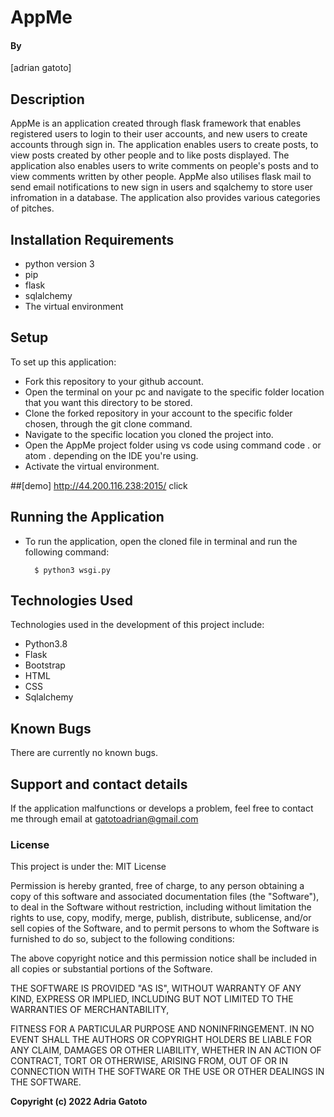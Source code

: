 # AppMe


#### By

[adrian gatoto]


## Description

AppMe is an application created through flask framework that enables registered users to login to their user accounts, and new users to create accounts through sign in.
The application enables users to create posts, to view posts created by other people and to like posts displayed. The application also enables users to write comments on 
people's posts and to view comments written by other people. AppMe also utilises flask mail to send email notifications to new sign in users and sqalchemy to store user infromation
in a database. The application also provides various categories of pitches.



## Installation Requirements
* python version 3 
* pip
* flask
* sqlalchemy
* The virtual environment

## Setup
  To set up this application:
* Fork this repository to your github account.
* Open the terminal on your pc and navigate to the specific folder location that you want this directory to be stored.
* Clone the forked repository in your account to the specific folder chosen, through the git clone command.
* Navigate to the specific location you cloned the project into.
* Open the AppMe project folder using vs code using command code . or atom . depending on the IDE you're using.
* Activate the virtual environment.


##[demo]
http://44.200.116.238:2015/ click 
 
## Running the Application


* To run the application, open the cloned file in terminal and run the following command:


        $ python3 wsgi.py


## Technologies Used
Technologies used in the development of this project include:

* Python3.8
* Flask
* Bootstrap
* HTML
* CSS
* Sqlalchemy

## Known Bugs

There are currently no known bugs.

## Support and contact details


If the application malfunctions or develops a problem, feel free to contact me through email at gatotoadrian@gmail.com

### License




This project is under the:
MIT License

Permission is hereby granted, free of charge, to any person obtaining a copy
of this software and associated documentation files (the "Software"), to deal
in the Software without restriction, including without limitation the rights
to use, copy, modify, merge, publish, distribute, sublicense, and/or sell
copies of the Software, and to permit persons to whom the Software is
furnished to do so, subject to the following conditions:

The above copyright notice and this permission notice shall be included in all
copies or substantial portions of the Software.


THE SOFTWARE IS PROVIDED "AS IS", WITHOUT WARRANTY OF ANY KIND, EXPRESS OR
IMPLIED, INCLUDING BUT NOT LIMITED TO THE WARRANTIES OF MERCHANTABILITY,

FITNESS FOR A PARTICULAR PURPOSE AND NONINFRINGEMENT. IN NO EVENT SHALL THE
AUTHORS OR COPYRIGHT HOLDERS BE LIABLE FOR ANY CLAIM, DAMAGES OR OTHER
LIABILITY, WHETHER IN AN ACTION OF CONTRACT, TORT OR OTHERWISE, ARISING FROM,
OUT OF OR IN CONNECTION WITH THE SOFTWARE OR THE USE OR OTHER DEALINGS IN THE
SOFTWARE.




**Copyright (c) 2022 Adria Gatoto**
